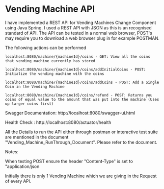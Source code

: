 # Vending Machine API

I have implemented a REST API for Vending Machines Change Component using Java Spring. I used a REST API with JSON as this is an recognised standard of API. The API can be tested in a normal web browser,
POST's may require you to download a web browser plug in for example POSTMAN. 



The following actions can be performed


```
localhost:8080/machine/{machineId}/coins - GET: View all the coins that vending machine currently has stored
```
```
localhost:8080/machine/{machineId}/coins/addInitialCoins - POST: Initialize the vending machine with the coins
```
```
localhost:8080/machine/{machineId}/coins/addCoins - POST: Add a Single Coin in the Vending Machine
```

```
localhost:8080/machine/{machineId}/coins/refund - POST: Returns you coins of equal value to the amount that was put into the machine (Uses up larger coins first)
```

Swagger Documentation: http://localhost:8080/swagger-ui.html

Health Check : http://localhost:8080/actuator/health

All the Details to run the API either through postman or interactive test suite  are mentioned in the document "Vending_Machine_RunThrough_Document".
Please refer to the document.

Notes:

When testing POST ensure the header "Content-Type" is set to "application/json

Initially there is only 1 Vending Machine which we are giving in the Request of every API.